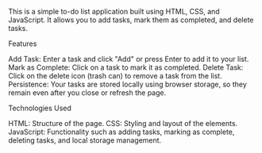 This is a simple to-do list application built using HTML, CSS, and JavaScript. It allows you to add tasks, mark them as completed, and delete tasks.

Features

Add Task: Enter a task and click "Add" or press Enter to add it to your list.
Mark as Complete: Click on a task to mark it as completed.
Delete Task: Click on the delete icon (trash can) to remove a task from the list.
Persistence: Your tasks are stored locally using browser storage, so they remain even after you close or refresh the page.

Technologies Used

HTML: Structure of the page.
CSS: Styling and layout of the elements.
JavaScript: Functionality such as adding tasks, marking as complete, deleting tasks, and local storage management.